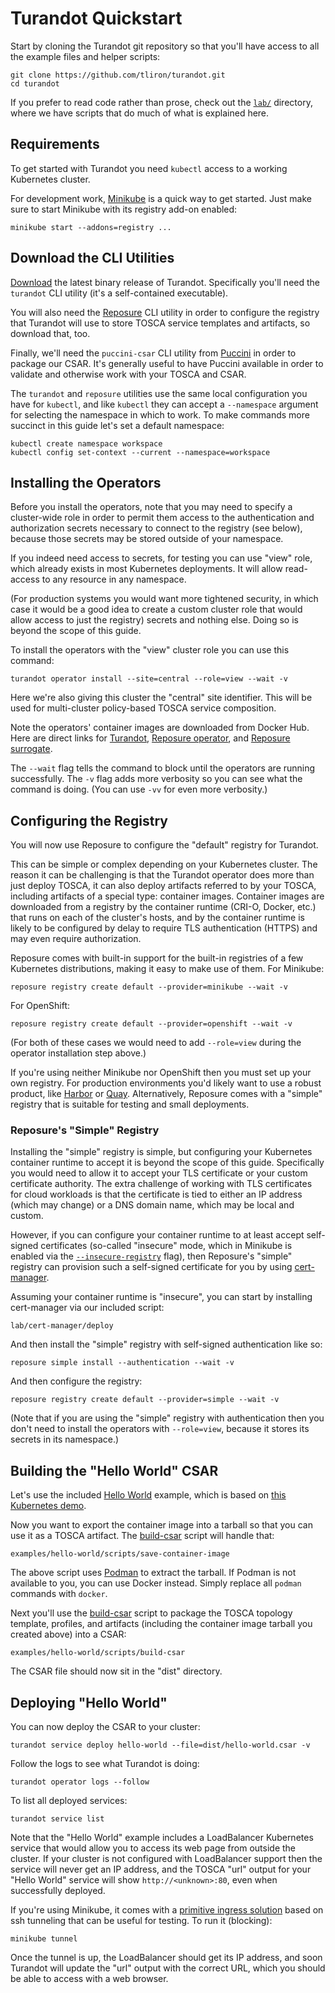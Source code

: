 Turandot Quickstart
===================

Start by cloning the Turandot git repository so that you'll have access to all the example
files and helper scripts:

    git clone https://github.com/tliron/turandot.git
    cd turandot

If you prefer to read code rather than prose, check out the [`lab/`](lab/) directory,
where we have scripts that do much of what is explained here.

Requirements
------------

To get started with Turandot you need `kubectl` access to a working Kubernetes
cluster.

For development work, [Minikube](https://minikube.sigs.k8s.io/docs/) is a quick way
to get started. Just make sure to start Minikube with its registry add-on enabled:

    minikube start --addons=registry ...

Download the CLI Utilities
--------------------------

[Download](https://github.com/tliron/turandot/releases) the latest binary release of
Turandot. Specifically you'll need the `turandot` CLI utility (it's a self-contained
executable).

You will also need the [Reposure](https://reposure.puccini.cloud/) CLI utility in
order to configure the registry that Turandot will use to store TOSCA service templates
and artifacts, so download that, too.

Finally, we'll need the `puccini-csar` CLI utility from [Puccini](https://puccini.cloud/)
in order to package our CSAR. It's generally useful to have Puccini available in
order to validate and otherwise work with your TOSCA and CSAR.

The `turandot` and `reposure` utilities use the same local configuration you have for
`kubectl`, and like `kubectl` they can accept a `--namespace` argument for selecting
the namespace in which to work. To make commands more succinct in this guide let's set a
default namespace:

    kubectl create namespace workspace
    kubectl config set-context --current --namespace=workspace

Installing the Operators
------------------------

Before you install the operators, note that you may need to specify a cluster-wide role
in order to permit them access to the authentication and authorization secrets necessary
to connect to the registry (see below), because those secrets may be stored outside of
your namespace.

If you indeed need access to secrets, for testing you can use "view" role, which already
exists in most Kubernetes deployments. It will allow read-access to any resource in any
namespace.

(For production systems you would want more tightened security, in which case it would
be a good idea to create a custom cluster role that would allow access to just the registry)
secrets and nothing else. Doing so is beyond the scope of this guide.

To install the operators with the "view" cluster role you can use this command:

    turandot operator install --site=central --role=view --wait -v

Here we're also giving this cluster the "central" site identifier. This will be used
for multi-cluster policy-based TOSCA service composition.

Note the operators' container images are downloaded from Docker Hub. Here are
direct links for [Turandot](https://hub.docker.com/r/tliron/turandot-operator),
[Reposure operator](https://hub.docker.com/r/tliron/reposure-operator), and
[Reposure surrogate](https://hub.docker.com/r/tliron/reposure-surrogate).

The `--wait` flag tells the command to block until the operators are running
successfully. The `-v` flag adds more verbosity so you can see what the command is
doing. (You can use `-vv` for even more verbosity.)

Configuring the Registry
------------------------

You will now use Reposure to configure the "default" registry for Turandot. 

This can be simple or complex depending on your Kubernetes cluster. The reason it can be
challenging is that the Turandot operator does more than just deploy TOSCA, it can also deploy
artifacts referred to by your TOSCA, including artifacts of a special type: container images.
Container images are downloaded from a registry by the container runtime (CRI-O, Docker, etc.)
that runs on each of the cluster's hosts, and by the container runtime is likely to be configured
by delay to require TLS authentication (HTTPS) and may even require authorization.

Reposure comes with built-in support for the built-in registries of a few Kubernetes
distributions, making it easy to make use of them. For Minikube:

    reposure registry create default --provider=minikube --wait -v

For OpenShift:

    reposure registry create default --provider=openshift --wait -v

(For both of these cases we would need to add `--role=view` during the operator
installation step above.)

If you're using neither Minikube nor OpenShift then you must set up your own registry.
For production environments you'd likely want to use a robust product, like
[Harbor](https://goharbor.io/) or [Quay](https://www.projectquay.io/).
Alternatively, Reposure comes with a "simple" registry that is suitable for testing and
small deployments.

### Reposure's "Simple" Registry

Installing the "simple" registry is simple, but configuring your Kubernetes container
runtime to accept it is beyond the scope of this guide. Specifically you would need to
allow it to accept your TLS certificate or your custom certificate authority. The extra
challenge of working with TLS certificates for cloud workloads is that the certificate
is tied to either an IP address (which may change) or a DNS domain name, which may be
local and custom.

However, if you can configure your container runtime to at least accept self-signed
certificates (so-called "insecure" mode, which in Minikube is enabled via the
[`--insecure-registry`](https://minikube.sigs.k8s.io/docs/handbook/registry/) flag),
then Reposure's "simple" registry can provision such a self-signed certificate for you
by using [cert-manager](https://github.com/jetstack/cert-manager).

Assuming your container runtime is "insecure", you can start by installing cert-manager
via our included script:

    lab/cert-manager/deploy

And then install the "simple" registry with self-signed authentication like so:

    reposure simple install --authentication --wait -v

And then configure the registry:

    reposure registry create default --provider=simple --wait -v

(Note that if you are using the "simple" registry with authentication then you don't
need to install the operators with `--role=view`, because it stores its secrets in
its namespace.)

Building the "Hello World" CSAR
-------------------------------

Let's use the included [Hello World](examples/hello-world/) example, which is based on
[this Kubernetes demo](https://github.com/paulbouwer/hello-kubernetes).

Now you want to export the container image into a tarball so that you can use it as a
TOSCA artifact. The
[build-csar](examples/hello-world/scripts/save-container-image) script will handle that:

    examples/hello-world/scripts/save-container-image

The above script uses [Podman](https://podman.io/) to extract the tarball. If Podman is
not available to you, you can use Docker instead. Simply replace all `podman` commands
with `docker`.

Next you'll use the [build-csar](examples/hello-world/scripts/build-csar) script to package
the TOSCA topology template, profiles, and artifacts (including the container image
tarball you created above) into a CSAR:

    examples/hello-world/scripts/build-csar

The CSAR file should now sit in the "dist" directory.

Deploying "Hello World"
-----------------------

You can now deploy the CSAR to your cluster:

    turandot service deploy hello-world --file=dist/hello-world.csar -v

Follow the logs to see what Turandot is doing:

    turandot operator logs --follow

To list all deployed services:

    turandot service list

Note that the "Hello World" example includes a LoadBalancer Kubernetes service that would
allow you to access its web page from outside the cluster. If your cluster is not configured
with LoadBalancer support then the service will never get an IP address, and the TOSCA "url"
output for your "Hello World" service will show `http://<unknown>:80`, even when successfully
deployed.

If you're using Minikube, it comes with a
[primitive ingress solution](https://minikube.sigs.k8s.io/docs/commands/tunnel/) based on ssh
tunneling that can be useful for testing. To run it (blocking):

    minikube tunnel

Once the tunnel is up, the LoadBalancer should get its IP address, and soon Turandot will
update the "url" output with the correct URL, which you should be able to access with a
web browser.
